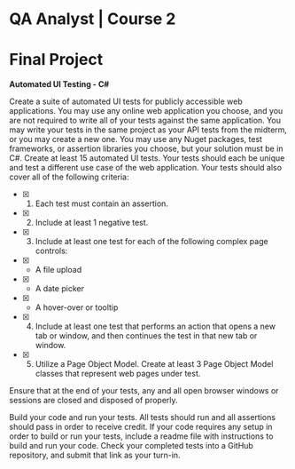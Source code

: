 # **QA Analyst | Course 2**

# Final Project

**Automated UI Testing - C#**

Create a suite of automated UI tests for publicly accessible web applications. You may use any online web application you choose, and you are not required to write all of your tests against the same application. You may write your tests in the same project as your API tests from the midterm, or you may create a new one. You may use any Nuget packages, test frameworks, or assertion libraries you choose, but your solution must be in C#. Create at least 15 automated UI tests. Your tests should each be unique and test a different use case of the web application. Your tests should also cover all of the following criteria:

- [x] 1. Each test must contain an assertion.

- [x] 2. Include at least 1 negative test.

- [x] 3. Include at least one test for each of the following complex page controls: 

- [x] - A file upload

- [x] - A date picker

- [x] - A hover-over or tooltip

- [x] 4. Include at least one test that performs an action that opens a new tab or window, and then continues the test in that new tab or window.

- [x] 5. Utilize a Page Object Model. Create at least 3 Page Object Model classes that represent web pages under test.

Ensure that at the end of your tests, any and all open browser windows or sessions are closed and disposed of properly.

Build your code and run your tests. All tests should run and all assertions should pass in order to receive credit. If your code requires any setup in order to build or run your tests, include a readme file with instructions to build and run your code. Check your completed tests into a GitHub repository, and submit that link as your turn-in.
